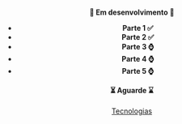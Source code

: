 <h4 align="center">
  🔧 Em desenvolvimento 🔨
  
  - Parte 1 ✅
  - Parte 2 ✅
  - Parte 3 ⌚
  - Parte 4 ⌚
  - Parte 5 ⌚

  ⏳ Aguarde ⌛
</h4>

<p align="center">
  <a href="#rocket-tecnologias">Tecnologias</a>
